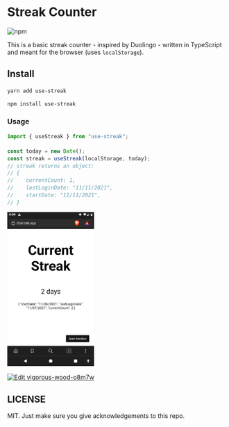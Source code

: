 # Streak Counter

![npm](https://img.shields.io/npm/v/use-streak)

This is a basic streak counter - inspired by Duolingo - written in TypeScript and meant for the browser (uses `localStorage`).

## Install

```shell
yarn add use-streak
```

```shell
npm install use-streak
```

### Usage

```typescript
import { useStreak } from "use-streak";

const today = new Date();
const streak = useStreak(localStorage, today);
// streak returns an object:
// {
//    currentCount: 1,
//    lastLoginDate: "11/11/2021",
//    startDate: "11/11/2021",
// }
```

<img src="./streak-demo.png" alt="screenshot of streak demo" width="200" />

[![Edit vigorous-wood-o8m7w](https://codesandbox.io/static/img/play-codesandbox.svg)](https://codesandbox.io/s/vigorous-wood-o8m7w?fontsize=14&hidenavigation=1&theme=dark)

## LICENSE

MIT. Just make sure you give acknowledgements to this repo.
